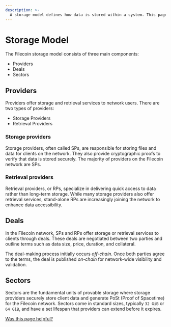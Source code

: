 ```yaml
---
description: >-
  A storage model defines how data is stored within a system. This page covers the basic aspects of Filecoin’s storage model.
---
```


# Storage Model

The Filecoin storage model consists of three main components:

- Providers
- Deals
- Sectors

## Providers

Providers offer storage and retrieval services to network users. There are two types of providers:

- Storage Providers
- Retrieval Providers

### Storage providers

Storage providers, often called SPs, are responsible for storing files and data for clients on the network. They also provide cryptographic proofs to verify that data is stored securely. The majority of providers on the Filecoin network are SPs.

### Retrieval providers

Retrieval providers, or RPs, specialize in delivering quick access to data rather than long-term storage. While many storage providers also offer retrieval services, stand-alone RPs are increasingly joining the network to enhance data accessibility.

## Deals

In the Filecoin network, SPs and RPs offer storage or retrieval services to clients through deals. These deals are negotiated between two parties and outline terms such as data size, price, duration, and collateral.

The deal-making process initially occurs _off-chain_. Once both parties agree to the terms, the deal is published _on-chain_ for network-wide visibility and validation.

## Sectors

Sectors are the fundamental units of provable storage where storage providers securely store client data and generate PoSt (Proof of Spacetime) for the Filecoin network. Sectors come in standard sizes, typically `32 GiB` or `64 GiB`, and have a set lifespan that providers can extend before it expires.

[Was this page helpful?](https://airtable.com/apppq4inOe4gmSSlk/pagoZHC2i1iqgphgl/form?prefill_Page+URL=https://docs.filecoin.io/basics/what-is-filecoin/storage-model)
